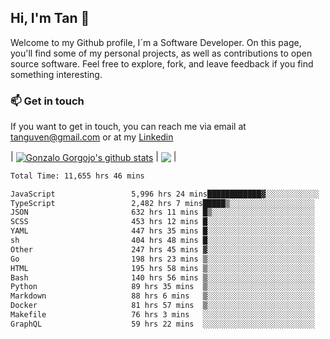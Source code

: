 ## Hi, I'm Tan 👋

Welcome to my Github profile, I´m a Software Developer. On this page, you'll find some of my personal projects, as well as contributions to open source software. Feel free to explore, fork, and leave feedback if you find something interesting.

### 📫 Get in touch

If you want to get in touch, you can reach me via email at [tanguven@gmail.com](mailto:tanguven@gmail.com) or at my [Linkedin](https://www.linkedin.com/in/tanguven/)

| <a href="https://github.com/tnguven"><img align="center" src="https://github-readme-stats.vercel.app/api?username=tnguven&show_icons=true&include_all_commits=true&theme=gotham&hide_border=true" alt="Gonzalo Gorgojo's github stats" /></a> | <a href="https://github.com/tnguven"><img align="center" src="https://github-readme-stats.vercel.app/api/top-langs/?username=tnguven&layout=compact&theme=gotham&hide_border=true" /></a> |

<!--START_SECTION:waka-->

```txt
Total Time: 11,655 hrs 46 mins

JavaScript                 5,996 hrs 24 mins████████████▓░░░░░░░░░░░░   50.38 %
TypeScript                 2,482 hrs 7 mins█████▒░░░░░░░░░░░░░░░░░░░   20.85 %
JSON                       632 hrs 11 mins █▒░░░░░░░░░░░░░░░░░░░░░░░   05.31 %
SCSS                       453 hrs 12 mins █░░░░░░░░░░░░░░░░░░░░░░░░   03.81 %
YAML                       447 hrs 35 mins █░░░░░░░░░░░░░░░░░░░░░░░░   03.76 %
sh                         404 hrs 48 mins █░░░░░░░░░░░░░░░░░░░░░░░░   03.40 %
Other                      247 hrs 45 mins ▓░░░░░░░░░░░░░░░░░░░░░░░░   02.08 %
Go                         198 hrs 23 mins ▒░░░░░░░░░░░░░░░░░░░░░░░░   01.67 %
HTML                       195 hrs 58 mins ▒░░░░░░░░░░░░░░░░░░░░░░░░   01.65 %
Bash                       140 hrs 56 mins ▒░░░░░░░░░░░░░░░░░░░░░░░░   01.18 %
Python                     89 hrs 35 mins  ▒░░░░░░░░░░░░░░░░░░░░░░░░   00.75 %
Markdown                   88 hrs 6 mins   ▒░░░░░░░░░░░░░░░░░░░░░░░░   00.74 %
Docker                     81 hrs 57 mins  ▒░░░░░░░░░░░░░░░░░░░░░░░░   00.69 %
Makefile                   76 hrs 3 mins   ░░░░░░░░░░░░░░░░░░░░░░░░░   00.64 %
GraphQL                    59 hrs 22 mins  ░░░░░░░░░░░░░░░░░░░░░░░░░   00.50 %
```

<!--END_SECTION:waka-->
